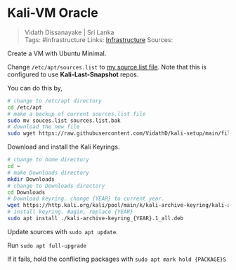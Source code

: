 # Kali-VM Oracle

> Vidath Dissanayake | Sri Lanka  
> Tags: #infrastructure
> Links: [Infrastructure](Infrastructure.md)
> Sources:

Create a VM with Ubuntu Minimal.

Change `/etc/apt/sources.list` to [my source.list file](https://raw.githubusercontent.com/VidathD/kali-setup/main/files/etc/apt/sources.list). Note that this is configured to use **Kali-Last-Snapshot** repos. 

You can do this by,
```bash
# change to /etc/apt directory
cd /etc/apt
# make a backup of current sources.list file
sudo mv souces.list sources.list.bak
# download the new file
sudo wget https://raw.githubusercontent.com/VidathD/kali-setup/main/files/etc/apt/sources.list -O sources.list
```

Download and install the Kali Keyrings.

```bash
# change to home directory
cd ~
# make Downloads directory
mkdir Downloads
# change to Downloads directory
cd Downloads
# Download keyring. change {YEAR} to current year. 
wget https://http.kali.org/kali/pool/main/k/kali-archive-keyring/kali-archive-keyring_{YEAR}.1_all.deb
# install keyring. #agin, replace {YEAR}
sudo apt install ./kali-archive-keyring_{YEAR}.1_all.deb
```

Update sources with `sudo apt update`.

Run `sudo apt full-upgrade`

If it fails, hold the conflicting packages with `sudo apt mark hold {PACKAGE}S`